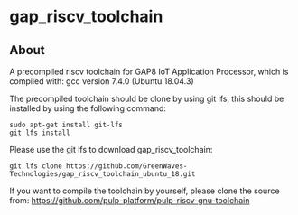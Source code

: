 # gap_riscv_toolchain

## About
A precompiled riscv toolchain for GAP8 IoT Application Processor, which is compiled with:
gcc version 7.4.0 (Ubuntu 18.04.3)

The precompiled toolchain should be clone by using git lfs, this should be installed by using the following command:

~~~~~shell
sudo apt-get install git-lfs
git lfs install
~~~~~

Please use the git lfs to download gap_riscv_toolchain:
~~~~~shell
git lfs clone https://github.com/GreenWaves-Technologies/gap_riscv_toolchain_ubuntu_18.git
~~~~~

If you want to compile the toolchain by yourself, please clone the source from:
https://github.com/pulp-platform/pulp-riscv-gnu-toolchain
